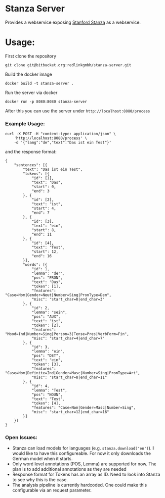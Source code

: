 # Stanza Server

Provides a webservice exposing [Stanford Stanza](https://stanfordnlp.github.io/stanza/index.html) as a webservice.

# Usage:

First clone the repository

```
git clone git@bitbucket.org:redlinkgmbh/stanza-server.git
```

Build the docker image

```
docker build -t stanza-server .
```

Run the server via docker 

```
docker run -p 8080:8080 stanza-server
```

After this you can use the server under `http://localhost:8080/process`

### Example Usage:

```
curl -X POST -H "content-type: application/json" \
    'http://localhost:8080/process' \
    -d '{"lang":"de","text":"Das ist ein Test"}'
```

and the response format:

```
{
	"sentences": [{
		"text": "Das ist ein Test",
		"tokens": [{
			"id": [1],
			"text": "Das",
			"start": 0,
			"end": 3
		}, {
			"id": [2],
			"text": "ist",
			"start": 4,
			"end": 7
		}, {
			"id": [3],
			"text": "ein",
			"start": 8,
			"end": 11
		}, {
			"id": [4],
			"text": "Test",
			"start": 12,
			"end": 16
		}],
		"words": [{
			"id": 1,
			"lemma": "der",
			"pos": "PRON",
			"text": "Das",
			"token": [1],
			"features": "Case=Nom|Gender=Neut|Number=Sing|PronType=Dem",
			"misc": "start_char=0|end_char=3"
		}, {
			"id": 2,
			"lemma": "sein",
			"pos": "AUX",
			"text": "ist",
			"token": [2],
			"features": "Mood=Ind|Number=Sing|Person=3|Tense=Pres|VerbForm=Fin",
			"misc": "start_char=4|end_char=7"
		}, {
			"id": 3,
			"lemma": "ein",
			"pos": "DET",
			"text": "ein",
			"token": [3],
			"features": "Case=Nom|Definite=Ind|Gender=Masc|Number=Sing|PronType=Art",
			"misc": "start_char=8|end_char=11"
		}, {
			"id": 4,
			"lemma": "Test",
			"pos": "NOUN",
			"text": "Test",
			"token": [4],
			"features": "Case=Nom|Gender=Masc|Number=Sing",
			"misc": "start_char=12|end_char=16"
		}]
	}]
}
```

### Open Issues:

* Stanza can load models for languages (e.g. `stanza.download('en')`). I would like to have this configureable.
For now it only downloads the German model when it starts. 
* Only word level annotations (POS, Lemma) are supported for now. The plan is to add additional annotations
as they are needed
* Response format for Tokens has an array as ID. Need to look into Stanza to see why this
is the case. 
* The analysis pipeline is currently hardcoded. One could make this configurable via an request parameter. 
